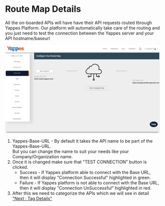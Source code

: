 Route Map Details
=================

All the on-boarded APIs will have have their API requests routed through
Yappes Platform. Our platform will automatically take care of the
routing and you just need to test the connection between the Yappes
server and your API hostname/baseurl

![](images/existing_api/existing_api_routemap_01.png)

1.  Yappes-Base-URL - By default it takes the API name to be part of the
    Yappes-Base-URL.  
    But you can change the name to suit your needs like your
    Company/Organization name.
2.  Once it is changed make sure that "TEST CONNECTION" button is
    clicked.
    -   Success - If Yappes platform able to connect with the Base URL,
        then it will display "Connection Successful" highlighted in
        green.
    -   Failure - If Yappes platform is not able to connect with the
        Base URL, then it will display "Connection UnSuccessful"
        highlighted in red.
3.  After this we need to categorize the APIs which we will see in
    detail ["Next : Tag Details"](tags)
